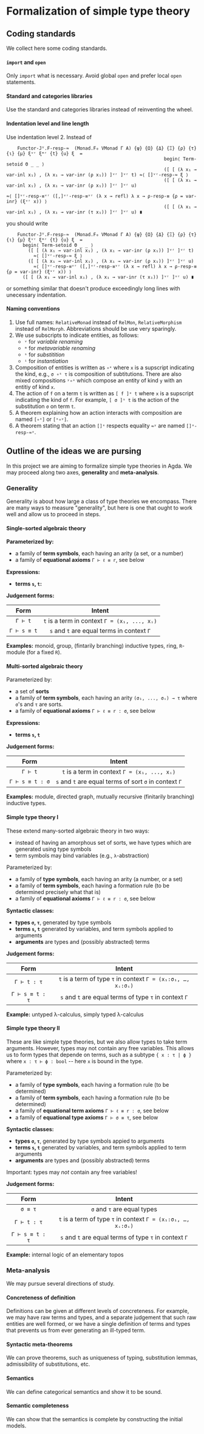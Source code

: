 # Formalization of simple type theory

## Coding standards

We collect here some coding standards.

#### `import` and `open`

Only `import` what is necessary. Avoid global `open` and prefer local `open` statements.

#### Standard and categories libraries

Use the standard and categories libraries instead of reinventing the wheel.

#### Indentation level and line length

Use indentation level 2. Instead of

```
    Functor-Jⱽ.F-resp-≈  (Monad.F₀ VMonad Γ A) {ψ} {Ω} {Δ} {Ξ} {ρ} {τ} {ι} {μ} ξᵛʳ ξᵐʳ {t} {u} ξ  =
                                                          begin⟨ Term-setoid Θ _ _ ⟩
                                                          ([ [ (λ x₁ → var-inl x₁) , (λ x₁ → var-inr (ρ x₁)) ]ᵛʳ ]ᵛʳ t) ≈⟨ []ᵛʳ-resp-≈ ξ ⟩
                                                          ([ [ (λ x₁ → var-inl x₁) , (λ x₁ → var-inr (ρ x₁)) ]ᵛʳ ]ᵛʳ u)
                                                                                   ≈⟨ []ᵛʳ-resp-≡ᵛʳ ([,]ᵛʳ-resp-≡ᵛʳ (λ x → refl) λ x → ρ-resp-≡ {ρ = var-inr} (ξᵛʳ x)) ⟩
                                                          ([ [ (λ x₁ → var-inl x₁) , (λ x₁ → var-inr (τ x₁)) ]ᵛʳ ]ᵛʳ u) ∎
```

you should write

```
    Functor-Jⱽ.F-resp-≈  (Monad.F₀ VMonad Γ A) {ψ} {Ω} {Δ} {Ξ} {ρ} {τ} {ι} {μ} ξᵛʳ ξᵐʳ {t} {u} ξ  =
      begin⟨ Term-setoid Θ _ _ ⟩
        ([ [ (λ x₁ → var-inl x₁) , (λ x₁ → var-inr (ρ x₁)) ]ᵛʳ ]ᵛʳ t)
          ≈⟨ []ᵛʳ-resp-≈ ξ ⟩
        ([ [ (λ x₁ → var-inl x₁) , (λ x₁ → var-inr (ρ x₁)) ]ᵛʳ ]ᵛʳ u)
          ≈⟨ []ᵛʳ-resp-≡ᵛʳ ([,]ᵛʳ-resp-≡ᵛʳ (λ x → refl) λ x → ρ-resp-≡ {ρ = var-inr} (ξᵛʳ x)) ⟩
      ([ [ (λ x₁ → var-inl x₁) , (λ x₁ → var-inr (τ x₁)) ]ᵛʳ ]ᵛʳ u) ∎
```

or something similar that doesn't produce exceedingly long lines with unecessary indentation.


#### Naming conventions

1. Use full names: `RelativeMonad` instead of `RelMon`, `RelativeMorphism` instead of `RelMorph`. Abbreviations should be use very sparingly.
2. We use subscripts to indicate entities, as follows:
   * `ᵛ` for *variable renaming*
   * `ᵐ` for *metavariable renaming*
   * `ˢ` for *substitition*
   * `ⁱ` for *instantiation*
3. Composition of entities is written as `∘ˣ` where `x` is a supscript indicating the kind, e.g.,
   `σ ∘ˢ τ` is composition of subtitutions. There are also mixed compositions `ʸ∘ˣ` which compose
   an entity of kind `y` with an entitiy of kind `x`.
4. The action of `f` on a term `t` is written as `[ f ]ˣ t` where `x` is a supscript indicating the kind of `f`.
   For example, `[ σ ]ˢ t` is the action of the substitution `σ` on term `t`.
5. A theorem explaining how an action interacts with composition are named `[∘ˣ]` or `[ˣ∘ʸ]`.
6. A theorem stating that an action `[]ˣ` respects equality `≈ʸ` are named `[]ˣ-resp-≈ʸ`.


## Outline of the ideas we are pursing

In this project we are aiming to formalize simple type theories in Agda. We may proceed along two axes, **generality** and **meta-analysis**.

### Generality

Generality is about how large a class of type theories we encompass. There are many ways to measure "generality", but
here is one that ought to work well and allow us to proceed in steps.

#### Single-sorted algebraic theory

**Parameterized by:**

* a family of **term symbols**, each having an arity (a set, or a number)
* a family of **equational axioms** `Γ ⊢ ℓ ≡ r`, see below

**Expressions:**

* **terms `s`, `t`:**

**Judgement forms:**

| Form | Intent |
|:----:|:------:|
| `Γ ⊢ t`      | `t` is a term in context `Γ = (x₁, ..., xᵢ)` |
| `Γ ⊢ s ≡ t`  | `s` and `t` are equal terms in context `Γ`  |

**Examples:** monoid, group, (fintarily branching) inductive types, ring, `R`-module (for a fixed `R`).


#### Multi-sorted algebraic theory

Parameterized by:

* a set of **sorts**
* a family of **term symbols**, each having an arity `(σ₁, ..., σᵢ) → τ` where `σ`'s and `τ` are sorts.
* a family of **equational axioms** `Γ ⊢ ℓ ≡ r : σ`, see below


**Expressions:**

* **terms `s`, `t`**

**Judgement forms:**

| Form | Intent |
|:----:|:------:|
| `Γ ⊢ t`          | `t` is a term in context `Γ = (x₁, ..., xᵢ)` |
| `Γ ⊢ s ≡ t : σ`  | `s` and `t` are equal terms of sort `σ` in context `Γ`  |

**Examples:** module, directed graph, mutually recursive (finitarily branching) inductive types.


#### Simple type theory I

These extend many-sorted algebraic theory in two ways:

* instead of having an amorphous set of sorts, we have types which are generated using type symbols
* term symbols may bind variables (e.g., `λ`-abstraction)

Parameterized by:

* a family of **type symbols**, each having an arity (a number, or a set)
* a family of **term symbols**, each having a formation rule (to be determined precisely what that is)
* a family of **equational axioms** `Γ ⊢ ℓ ≡ r : σ`, see below

**Syntactic classes:**

* **types `σ`, `τ`**, generated by type symbols
* **terms `s`, `t`** generated by variables, and term symbols applied to arguments
* **arguments** are types and (possibly abstracted) terms

**Judgement forms:**

| Form | Intent |
|:----:|:------:|
| `Γ ⊢ t : τ`      | `t` is a term of type `τ` in context `Γ = (x₁:σ₁, …, xᵢ:σᵢ)` |
| `Γ ⊢ s ≡ t : τ`  | `s` and `t` are equal terms of type `τ` in context `Γ`  |


**Example:** untyped λ-calculus, simply typed λ-calculus


#### Simple type theory II

These are like simple type theories, but we also allow types to take term arguments. However, types may not contain any free variables. This allows us to form types that depende on terms, such as a subtype `{ x : τ | ϕ }` where `x : τ ⊢ ϕ : bool` -- here `x` is bound in the type.

Parameterized by:

* a family of **type symbols**, each having a formation rule (to be determined)
* a family of **term symbols**, each having a formation rule (to be determined)
* a family of **equational term axioms** `Γ ⊢ ℓ ≡ r : σ`, see below
* a family of **equational type axioms** `Γ ⊢ σ ≡ τ`, see below

**Syntactic classes:**

* **types `σ`, `τ`**, generated by type symbols appied to arguments
* **terms `s`, `t`** generated by variables, and term symbols applied to term arguments
* **arguments** are types and (possibly abstracted) terms

Important: types may *not* contain any free variables!


**Judgement forms:**

| Form | Intent |
|:----:|:------:|
| `σ ≡ τ`          | `σ` and `τ` are equal types |
| `Γ ⊢ t : τ`      | `t` is a term of type `τ` in context `Γ = (x₁:σ₁, …, xᵢ:σᵢ)` |
| `Γ ⊢ s ≡ t : τ`  | `s` and `t` are equal terms of type `τ` in context `Γ`  |

**Example:** internal logic of an elementary topos


### Meta-analysis

We may pursue several directions of study.

#### Concreteness of definition

Definitions can be given at different levels of concreteness. For example, we may have raw terms and types, and a
separate judgement that such raw entities are well formed, or we have a single definition of terms and types that
prevents us from ever generating an ill-typed term.


#### Syntactic meta-theorems

We can prove theorems, such as uniqueness of typing, substitution lemmas, admissibility of substitutions, etc.


#### Semantics


We can define categorical semantics and show it to be sound.

#### Semantic completeness

We can show that the semantics is complete by constructing the initial models.

